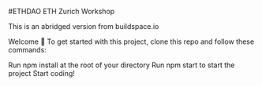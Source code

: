 #ETHDAO
ETH Zurich Workshop

This is an abridged version from buildspace.io

Welcome 👋
To get started with this project, clone this repo and follow these commands:

Run npm install at the root of your directory
Run npm start to start the project
Start coding!


